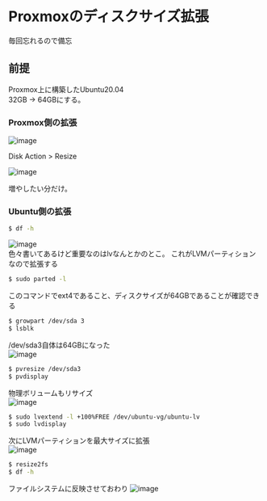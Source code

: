 # Proxmoxのディスクサイズ拡張
毎回忘れるので備忘

## 前提
Proxmox上に構築したUbuntu20.04  
32GB -> 64GBにする。

### Proxmox側の拡張
![image](https://github.com/sumeshi/api/assets/35072092/209158c7-0048-4997-b3a1-9e72e1233c1c)

Disk Action > Resize

![image](https://github.com/sumeshi/api/assets/35072092/3b51bfd3-810b-4e78-b1e5-3ee89fe4cce0)

増やしたい分だけ。

### Ubuntu側の拡張
```bash
$ df -h
```
![image](https://github.com/sumeshi/api/assets/35072092/a8ae700e-ace4-40a9-8fca-d7ef9344c216)  
色々書いてあるけど重要なのはlvなんとかのとこ。
これがLVMパーティションなので拡張する

```bash
$ sudo parted -l
```
このコマンドでext4であること、ディスクサイズが64GBであることが確認できる  

```bash
$ growpart /dev/sda 3
$ lsblk
```
/dev/sda3自体は64GBになった  
![image](https://github.com/sumeshi/api/assets/35072092/eaa37dd6-b181-4b46-abb4-77068f8ccf31)

```bash
$ pvresize /dev/sda3
$ pvdisplay
```
物理ボリュームもリサイズ  
![image](https://github.com/sumeshi/api/assets/35072092/dab7f2fa-77a0-4643-ba7c-a7a9d06df34c)

```bash
$ sudo lvextend -l +100%FREE /dev/ubuntu-vg/ubuntu-lv
$ sudo lvdisplay
```
次にLVMパーティションを最大サイズに拡張  
![image](https://github.com/sumeshi/api/assets/35072092/0f16e623-15bb-44a6-b320-a7288788e61e)

```bash
$ resize2fs
$ df -h
```
ファイルシステムに反映させておわり
![image](https://github.com/sumeshi/api/assets/35072092/c577f9a0-fefe-4336-93d7-d320477a0630)
